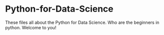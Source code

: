 # Python-for-Data-Science
These files all about the Python for Data Science. Who are the beginners in python. Welcome to you!
